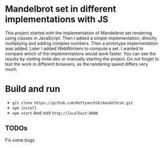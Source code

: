 # Mandelbrot set in different implementations with JS
This project started with the implementation of Mandelbrot set rendering using classes in JavaScript. Then I added a simple implementation, directly multiplying and adding complex numbers. Then a prototype implementation was added.
Later I added WebWorkers to compute a set.
I wanted to compare which of the implementations would work faster. You can see the results by visiting mrkk.dev or manually starting the project. Do not forget to test the work in different browsers, as the rendering speed differs very much.
# Build and run
- ```git clone https://github.com/KoftyanchiK/mandelbrot.git```
- ```npm install```
- ```npm start```
And visit `http://localhost:8080`

## TODOs
Fix some bugs